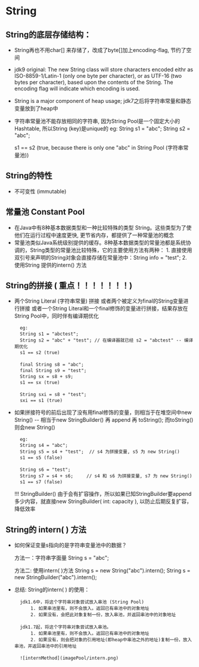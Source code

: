 # String




## String的底层存储结构：

* String再也不用char[] 来存储了，改成了byte[]加上encoding-flag, 节约了空间
* jdk9 original: The new String class will store characters encoded eithr as ISO-8859-1/Latin-1 (only one byte per character), or as UTF-16 (two bytes per character), based upon the contents of the String. The encoding flag will indicate which encoding is used. 
* String is a major component of heap usage; jdk7之后将字符串常量和静态变量放到了heap中
* 字符串常量池不能存放相同的字符串, 因为String Pool是一个固定大小的Hashtable, 所以String (key)是unique的
    eg: 
    String s1 = "abc";
    String s2 = "abc";

    s1 == s2 (true, because there is only one "abc" in  String Pool (字符串常量池))




## String的特性

* 不可变性 (immutable)




## 常量池 Constant Pool

* 在Java中有8种基本数据类型和一种比较特殊的类型 String。这些类型为了使他们在运行过程中速度更快, 更节省内存，都提供了一种常量池的概念
* 常量池类似Java系统级别提供的缓存。8种基本数据类型的常量池都是系统协调的，String类型的常量池比较特殊，它的主要使用方法有两种：
        1. 直接使用双引号来声明的String对象会直接存储在常量池中：String info = "test";
        2. 使用String 提供的intern() 方法




## String的拼接 ( 重点！！！！！！！)

* 两个String Literal (字符串常量) 拼接 或者两个被定义为final的String变量进行拼接 或者一个String Literal和一个final修饰的变量进行拼接，结果存放在String Pool中，同时伴有编译期优化

        eg: 
        String s1 = "abctest";
        String s2 = "abc" + "test"; // 在编译器就已经 s2 = "abctest" -- 编译期优化
        s1 == s2 (true)
        
        final String s8 = "abc";
        final String s9 = "test";
        String sx = s8 + s9;
        s1 == sx (true)
        
        String sxi = s8 + "test";
        sxi == s1 (true)
        
* 如果拼接符号的前后出现了没有用final修饰的变量，则相当于在堆空间中new String() -- 相当于new StringBuilder() 再 append 再 toString(); 而toString() 则会new String()

        eg: 
        String s4 = "abc";
        String s5 = s4 + "test";  // s4 为拼接变量, s5 为 new String()
        s1 == s5 (false)
        
        String s6 = "test";
        String s7 = s4 + s6;     // s4 和 s6 为拼接变量, s7 为 new String()
        s1 == s7 (false)

    !!! StringBuilder() 由于会有扩容操作，所以如果已知StringBuilder要append多少内容，就直接new StringBuilder( int: capacity ), 以防止后期反复扩容，降低效率




## String的 intern( ) 方法

* 如何保证变量s指向的是字符串变量池中的数据？

    方法一：字符串字面量
    String s = "abc";

    方法二: 使用intern( )方法
    String s = new String("abc").intern();
    String s = new StringBuilder("abc").intern();


* 总结: String的intern( ) 的使用：

        jdk1.6中，将这个字符串对象尝试放入串池 (String Pool)
            1. 如果串池里有，则不会放入。返回已有串池中的对象地址
            2. 如果没有，会把此对象复制一份，放入串池，并返回串池中的对象地址
        
        jdk1.7起，将这个字符串对象尝试放入串池。
            1. 如果串池里有，则不会放入。返回已有串池中的对象地址
            2. 如果没有，则会把对象的引用地址(即heap中串池之外的地址)复制一份，放入串池，并返回串池中的引用地址
            
        ![internMethod](imagePool/intern.png)
